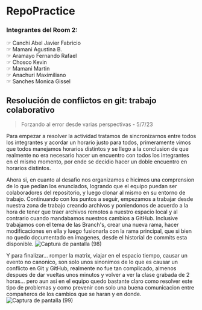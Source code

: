# RepoPractice

### Integrantes del Room 2:

☞ Canchi Abel Javier Fabricio  
☞ Mamani Agustina B.  
☞ Aramayo Fernando Rafael  
☞ Chosco Kevin  
☞ Mamani Martin  
☞ Anachuri Maximiliano  
☞ Sanches Monica Gissel

## Resolución de conflictos en git: trabajo colaborativo
> Forzando al error desde varias perspectivas - 5/7/23 
 
 Para empezar a resolver la actividad tratamos de sincronizarnos entre todos los integrantes y acordar un horario justo para todos, primeramente vimos que todos manejamos horarios distintos y se llego a la conclusion de que realmente no era necesario hacer un encuentro con todos los integrantes en el mismo momento, por ende se decidio hacer un doble encuentro en horarios distintos.

 Ahora si, en cuanto al desafio nos organizamos e hicimos una comprension de lo que pedian los enunciados, logrando que el equipo puedan ser colaboradores del repositorio, y luego clonar al mismo en su entorno de trabajo. Continuando con los puntos a seguir, empezamos a trabajar desde nuestra zona de trabajo creando archivos y poniendonos de acuerdo a la hora de tener que traer archivos remotos a nuestro espacio local y al contrario cuando mandabamos nuestros cambios a GitHub. 
 Inclusive trabajamos con el tema de las Branch's, crear una nueva rama, hacer modificaciones en ella y luego fusionarla con la rama principal, que si bien no quedo documentado en imagenes, desde el historial de commits esta disponible.
![Captura de pantalla (98)](https://github.com/JaviCaiola/repopractice/assets/114126710/356ff4cc-eace-4cda-ae6a-cd70bd1413b8)

 Y para finalizar... romper la matrix, viajar en el espacio tiempo, causar un evento no canonico, son solo unos sinonimos de lo que es causar un conflicto en Git y GitHub, realmente no fue tan complicado, almenos despues de dar vueltas unos minutos y volver a ver la clase grabada de 2 horas... pero aun asi en el equipo quedo bastante claro como resolver este tipo de problemas y como prevenir con solo una buena comunicacion entre compañeros de los cambios que se haran y en donde. 
![Captura de pantalla (99)](https://github.com/JaviCaiola/repopractice/assets/114126710/525a966e-c14f-4126-9f63-73b4f3975dc8)
 
